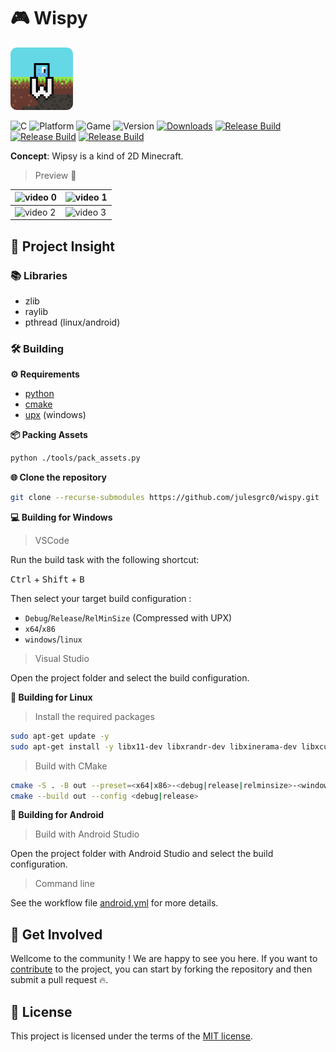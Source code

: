 # 🎮 Wispy

<img src="./logo/logo.png" width="100" height="100" alt="Wispy Logo" style="border-radius: 10px;"/>

![C](https://img.shields.io/github/languages/top/julesgrc0/wispy?label=C%20🔥) ![Platform](https://img.shields.io/badge/Platform%20🌍-Windows%20|%20Linux%20|%20Android-purple) ![Game](https://img.shields.io/badge/Game%20🎮-Wispy-green) ![Version](https://shields.io/github/v/release/julesgrc0/wispy?label=Version%20🧮&color=lightblue) [![Downloads](https://img.shields.io/github/downloads/julesgrc0/wispy/total.svg?label=Downloads%20📊)](https://github.com/julesgrc0/wispy/releases/latest)
[![Release Build](https://github.com/julesgrc0/wispy/actions/workflows/windows.yml/badge.svg)](https://github.com/julesgrc0/wispy/actions/workflows/windows.yml) [![Release Build](https://github.com/julesgrc0/wispy/actions/workflows/linux.yml/badge.svg)](https://github.com/julesgrc0/wispy/actions/workflows/linux.yml) [![Release Build](https://github.com/julesgrc0/wispy/actions/workflows/android.yml/badge.svg)](https://github.com/julesgrc0/wispy/actions/workflows/android.yml) 


**Concept**: Wipsy is a kind of 2D Minecraft.


> Preview 🎥

| ![video 0](./.github/preview/game0.gif) | ![video 1](./.github/preview/game1.gif) |
| ------------------------------- | ------------------------------- |
| ![video 2](./.github/preview/game2.gif) | ![video 3](./.github/preview/game3.gif) |

## 🚀 Project Insight

### 📚 Libraries

- zlib
- raylib
- pthread (linux/android)

### 🛠 Building

**⚙ Requirements**

- [python](https://www.python.org/downloads/)
- [cmake](https://cmake.org/)
- [upx](https://github.com/upx/upx) (windows)

**📦 Packing Assets**

```bash
python ./tools/pack_assets.py
```

**🌐 Clone the repository**

```bash
git clone --recurse-submodules https://github.com/julesgrc0/wispy.git
```

**💻 Building for Windows**

> VSCode

Run the build task with the following shortcut:

<kbd>Ctrl</kbd> + <kbd>Shift</kbd> + <kbd>B</kbd>

Then select your target build configuration :

- `Debug`/`Release`/`RelMinSize` (Compressed with UPX)
- `x64`/`x86`
- `windows`/`linux`

> Visual Studio

Open the project folder and select the build configuration.

**🐧 Building for Linux**

> Install the required packages

```bash
sudo apt-get update -y
sudo apt-get install -y libx11-dev libxrandr-dev libxinerama-dev libxcursor-dev libxi-dev libgl1-mesa-dev libglu1-mesa-dev
```

> Build with CMake

```bash
cmake -S . -B out --preset=<x64|x86>-<debug|release|relminsize>-<windows|linux|android>
cmake --build out --config <debug|release>
```

**📱 Building for Android**

> Build with Android Studio

Open the project folder with Android Studio and select the build configuration.

> Command line

See the workflow file [android.yml](.github/workflows/android.yml) for more details.

## 🤝 Get Involved

Wellcome to the community ! We are happy to see you here. If you want to [contribute](CONTRIBUTING.md) to the project, you can start by forking the repository and then submit a pull request 🔥. 

## 📃 License

This project is licensed under the terms of the [MIT license](LICENSE).
